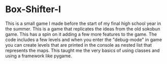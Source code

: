 # Box-Shifter-I
This is a small game I made before the start of my final high school year in the summer. This is a game that replicates the ideas from the old sokobun game. This has a spin on it adding a few more features to the game.
The code includes a few levels and when you enter the "debug-mode" in game you can create levels that are printed in the console as nested list that represents the maps. This taught me the very basics of using classes and using a framework like pygame.
